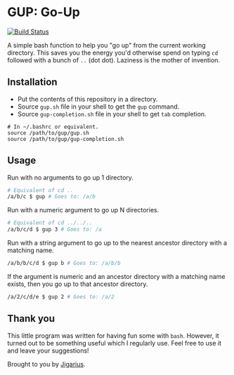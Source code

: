 # GUP: Go-Up

[![Build Status](https://travis-ci.com/jigarius/gup.svg?branch=master)](https://travis-ci.com/jigarius/gup)

A simple bash function to help you "go up" from the current working directory.
This saves you the energy you'd otherwise spend on typing `cd` followed with a
bunch of `..` (dot dot). Laziness is the mother of invention.

## Installation

* Put the contents of this repository in a directory.
* Source `gup.sh` file in your shell to get the `gup` command.
* Source `gup-completion.sh` file in your shell to get `tab` completion.

```
# In ~/.bashrc or equivalent.
source /path/to/gup/gup.sh
source /path/to/gup/gup-completion.sh
```

## Usage

Run with no arguments to go up 1 directory.

```bash
# Equivalent of cd ..
/a/b/c $ gup # Goes to: /a/b
```

Run with a numeric argument to go up N directories.

```bash
# Equivalent of cd ../../..
/a/b/c/d $ gup 3 # Goes to: /a
```

Run with a string argument to go up to the nearest ancestor directory
with a matching name.

```bash
/a/b/b/c/d $ gup b # Goes to: /a/b/b
```

If the argument is numeric and an ancestor directory with a matching name
exists, then you go up to that ancestor directory.

```bash
/a/2/c/d/e $ gup 2 # Goes to: /a/2
```

## Thank you

This little program was written for having fun some with `bash`. However, it
turned out to be something useful which I regularly use. Feel free to use it
and leave your suggestions!

Brought to you by [Jigarius](https://jigarius.com/).
